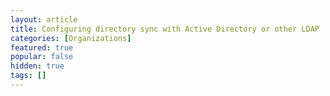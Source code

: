 ```yaml
---
layout: article
title: Configuring directory sync with Active Directory or other LDAP
categories: [Organizations]
featured: true
popular: false
hidden: true
tags: []
---
```


